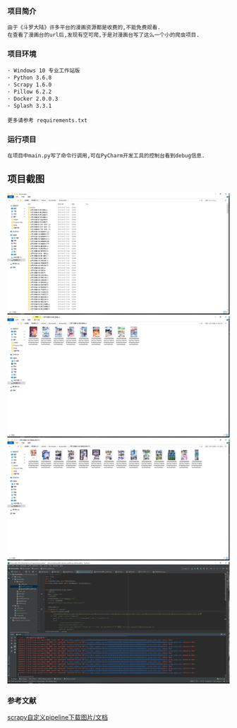 ### 项目简介
```
由于《斗罗大陆》许多平台的漫画资源都是收费的,不能免费观看.
在查看了漫画台的url后,发现有空可爬,于是对漫画台写了这么一个小的爬虫项目.
```

### 项目环境
```
· Windows 10 专业工作站版
· Python 3.6.8
· Scrapy 1.6.0
· Pillow 6.2.2
· Docker 2.0.0.3
· Splash 3.3.1

更多请参考 requirements.txt
```

### 运行项目
```
在项目中main.py写了命令行调用,可在PyCharm开发工具的控制台看到debug信息.
```

## 项目截图
![所有文件](https://github.com/oldweiplus/douluodalu_spider/blob/master/img/20190407174005.png?raw=true)
![章节图片1](https://github.com/oldweiplus/douluodalu_spider/blob/master/img/20190407174043.png?raw=true)
![章节图片2](https://github.com/oldweiplus/douluodalu_spider/blob/master/img/20190407174121.png?raw=true)
![爬虫代码](https://github.com/oldweiplus/douluodalu_spider/blob/master/img/20190407174350.png?raw=true)

### 参考文献
[scrapy自定义pipeline下载图片/文档](https://blog.csdn.net/cp_123321/article/details/84668344)

